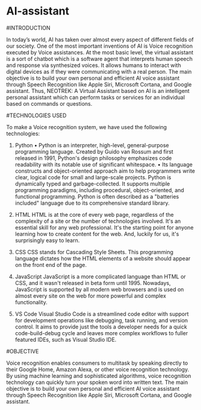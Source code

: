 # AI-assistant

#INTRODUCTION

In today’s world, AI has taken over almost every aspect of different fields of our society. One of the most important inventions of AI is Voice recognition executed by Voice assistances. At the most basic level, the virtual assistant is a sort of chatbot which is a software agent that interprets human speech and response via synthesized voices. It allows humans to interact with digital devices as if they were communicating with a real person. The main objective is to build your own personal and efficient AI voice assistant through Speech Recognition like Apple Siri, Microsoft Cortana, and Google assistant.
Thus, NEOTREK: A Virtual Assistant based on AI is an intelligent personal assistant which can perform tasks or services for an individual based on commands or questions.


#TECHNOLOGIES USED

To make a Voice recognition system, we have used the following technologies:

1.	Python
•	Python is an interpreter, high-level, general-purpose programming language. Created by Guido van Rossum and first released in 1991, Python's design philosophy emphasizes code readability with its notable use of significant whitespace.
•	Its language constructs and object-oriented approach aim to help programmers write clear, logical code for small and large-scale projects. Python is dynamically typed and garbage-collected. It supports multiple programming paradigms, including procedural, object-oriented, and functional programming. Python is often described as a "batteries included" language due to its comprehensive standard library.


2.	HTML
HTML is at the core of every web page, regardless of the complexity of a site or the number of technologies involved. It's an essential skill for any web professional. It's the starting point for anyone learning how to create content for the web. And, luckily for us, it's surprisingly easy to learn.


3.	CSS
CSS stands for Cascading Style Sheets. This programming language dictates how the HTML elements of a website should appear on the front end of the page.


4.	JavaScript
JavaScript is a more complicated language than HTML or CSS, and it wasn't released in beta form until 1995. Nowadays, JavaScript is supported by all modern web browsers and is used on almost every site on the web for more powerful and complex functionality.

	
5.	VS Code
Visual Studio Code is a streamlined code editor with support for development operations like debugging, task running, and version control. It aims to provide just the tools a developer needs for a quick code-build-debug cycle and leaves more complex workflows to fuller featured IDEs, such as Visual Studio IDE.



#OBJECTIVE

Voice recognition enables consumers to multitask by speaking directly to their Google Home, Amazon Alexa, or other voice recognition technology. By using machine learning and sophisticated algorithms, voice recognition technology can quickly turn your spoken word into written text. The main objective is to build your own personal and efficient AI voice assistant through Speech Recognition like Apple Siri, Microsoft Cortana, and Google assistant.

